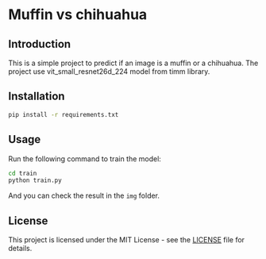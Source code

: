 # Muffin vs chihuahua

## Introduction

This is a simple project to predict if an image is a muffin or a chihuahua. The project use vit_small_resnet26d_224 model from timm library.

## Installation

```bash
pip install -r requirements.txt
```

## Usage

Run the following command to train the model:

```bash
cd train
python train.py
```

And you can check the result in the `img` folder.

## License

This project is licensed under the MIT License - see the [LICENSE](LICENSE) file for details.